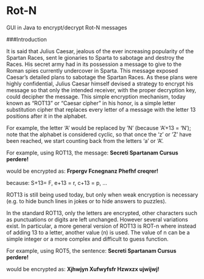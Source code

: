 Rot-N
=====

GUI in Java to encrypt/decrypt Rot-N messages

###Introduction

It is said that Julius Caesar, jealous of the ever increasing popularity of the Spartan Races, sent le gionaries to Sparta to sabotage and destroy the Races. His secret army had in its possession a message to give to the Roman spies currently undercover in Sparta. This message exposed Caesar’s detailed plans to sabotage the Spartan
Races. As these plans were highly confidential, Julius Caesar himself devised a strategy to encrypt his message
so that only the intended receiver, with the proper decryption key, could decipher the message. This simple encryption
mechanism, today known as “ROT13” or “Caesar cipher” in his honor, is a simple letter substitution cipher that replaces every letter of a message with the letter 13 positions after it in the alphabet.

For example, the letter ‘A’ would be replaced by ’N’ (because ‘A’+13 = ‘N’); 
note that the alphabet is considered cyclic, so that once the ‘z’ or ’Z’ have been reached, we start counting back from the letters ‘a’ or ‘A’.


For example, using ROT13, the message:  **Secreti Spartanam Cursus perdere!**

would be encrypted as:                  **Frpergv Fcnegnanz Phefhf creqrer!**

because: S+13= F, e+13 = r, c+13 = p, ...

ROT13 is still being used today, but only when weak encryption is necessary (e.g. to hide bunch lines in jokes or to hide answers to puzzles).

In the standard ROT13, only the letters are encrypted, other characters such as punctuations or digits are left unchanged.
However several variations exist. In particular, a more general version of ROT13 is ROT-n where instead of adding 13 to a letter, another value (n) is used. The value of n can be a simple integer or a more complex and difficult to guess function.


For example, using ROT5, the sentence: **Secreti Spartanam Cursus perdere!**

would be encrypted as:                 **Xjhwjyn Xufwyfsfr Hzwxzx ujwijwj!**
